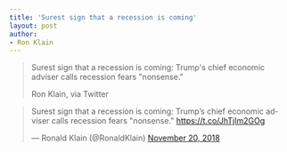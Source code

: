 ```yaml
---
title: 'Surest sign that a recession is coming'
layout: post
author:
- Ron Klain
---
```


> Surest sign that a recession is coming:  Trump's chief economic adviser calls recession fears "nonsense."
>
> Ron Klain, via Twitter

<blockquote class="twitter-tweet"><p lang="en" dir="ltr">Surest sign that a recession is coming: Trump’s chief economic adviser calls recession fears &quot;nonsense.&quot; <a href="https://t.co/JhTjIm2GOg">https://t.co/JhTjIm2GOg</a></p>&mdash; Ronald Klain (@RonaldKlain) <a href="https://twitter.com/RonaldKlain/status/1064920752284188683?ref_src=twsrc%5Etfw">November 20, 2018</a></blockquote> <script async src="https://platform.twitter.com/widgets.js" charset="utf-8"></script>
